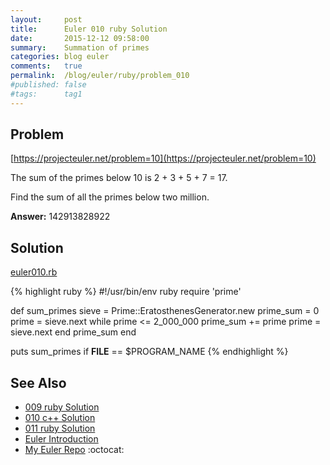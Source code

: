 ```yaml
---
layout:     post
title:      Euler 010 ruby Solution
date:       2015-12-12 09:58:00
summary:    Summation of primes
categories: blog euler
comments:   true
permalink:  /blog/euler/ruby/problem_010
#published: false
#tags:      tag1
---
```


## Problem

[https://projecteuler.net/problem=10](https://projecteuler.net/problem=10)

The sum of the primes below 10 is 2 + 3 + 5 + 7 = 17.

Find the sum of all the primes below two million.

**Answer:** 142913828922

## Solution

[euler010.rb](https://github.com/tvarley/euler/blob/master/ruby/lib/euler010.rb)

{% highlight ruby %}
#!/usr/bin/env ruby
require 'prime'

def sum_primes
  sieve = Prime::EratosthenesGenerator.new
  prime_sum = 0
  prime = sieve.next
  while prime <= 2_000_000
    prime_sum += prime
    prime = sieve.next
  end
  prime_sum
end

puts sum_primes if __FILE__ == $PROGRAM_NAME
{% endhighlight %}

## See Also
* [009 ruby Solution]({{site.baseurl}}/blog/euler/ruby/problem_009)
* [010 c++ Solution]({{site.baseurl}}/blog/euler/cpp/problem_010)
* [011 ruby Solution]({{site.baseurl}}/blog/euler/ruby/problem_011)
* [Euler Introduction]({{site.baseurl}}/blog/euler/introduction)
* [My Euler Repo](https://github.com/tvarley/euler) :octocat:
